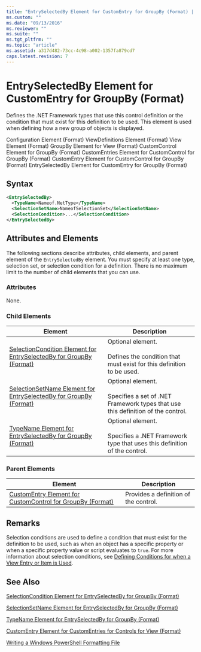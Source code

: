 ```yaml
---
title: "EntrySelectedBy Element for CustomEntry for GroupBy (Format) | Microsoft Docs"
ms.custom: ""
ms.date: "09/13/2016"
ms.reviewer: ""
ms.suite: ""
ms.tgt_pltfrm: ""
ms.topic: "article"
ms.assetid: a317d482-73cc-4c98-a002-1357fa879cd7
caps.latest.revision: 7
---
```

# EntrySelectedBy Element for CustomEntry for GroupBy (Format)

Defines the .NET Framework types that use this control definition or the condition that must exist for this definition to be used. This element is used when defining how a new group of objects is displayed.

Configuration Element (Format)
ViewDefinitions Element (Format)
View Element (Format)
GroupBy Element for View (Format)
CustomControl Element for GroupBy (Format)
CustomEntries Element for CustomControl for GroupBy (Format)
CustomEntry Element for CustomControl for GroupBy (Format)
EntrySelectedBy Element for CustomEntry for GroupBy (Format)

## Syntax

```xml
<EntrySelectedBy>
  <TypeName>Nameof.NetType</TypeName>
  <SelectionSetName>NameofSelectionSet</SelectionSetName>
  <SelectionCondition>...</SelectionCondition>
</EntrySelectedBy>
```

## Attributes and Elements

The following sections describe attributes, child elements, and parent element of the `EntrySelectedBy` element. You must specify at least one type, selection set, or selection condition for a definition. There is no maximum limit to the number of child elements that you can use.

### Attributes

None.

### Child Elements

|Element|Description|
|-------------|-----------------|
|[SelectionCondition Element for EntrySelectedBy for GroupBy (Format)](./selectioncondition-element-for-entryselectedby-for-groupby-format.md)|Optional element.<br /><br /> Defines the condition that must exist for this definition to be used.|
|[SelectionSetName Element for EntrySelectedBy for GroupBy (Format)](./selectionsetname-element-for-entryselectedby-for-groupby-format.md)|Optional element.<br /><br /> Specifies a set of .NET Framework types that use this definition of the control.|
|[TypeName Element for EntrySelectedBy for GroupBy (Format)](./typename-element-for-entryselectedby-for-groupby-format.md)|Optional element.<br /><br /> Specifies a .NET Framework type that uses this definition of the control.|

### Parent Elements

|Element|Description|
|-------------|-----------------|
|[CustomEntry Element for CustomControl for GroupBy (Format)](./customentry-element-for-customcontrol-for-groupby-format.md)|Provides a definition of the control.|

## Remarks

Selection conditions are used to define a condition that must exist for the definition to be used, such as when an object has a specific property or when a specific property value or script evaluates to `true`. For more information about selection conditions, see [Defining Conditions for when a View Entry or Item is Used](./defining-conditions-for-displaying-data.md).

## See Also

[SelectionCondition Element for EntrySelectedBy for GroupBy (Format)](./selectioncondition-element-for-entryselectedby-for-groupby-format.md)

[SelectionSetName Element for EntrySelectedBy for GroupBy (Format)](./selectionsetname-element-for-entryselectedby-for-groupby-format.md)

[TypeName Element for EntrySelectedBy for GroupBy (Format)](./typename-element-for-entryselectedby-for-groupby-format.md)

[CustomEntry Element for CustomEntries for Controls for View (Format)](./customentry-element-for-customentries-for-controls-for-view-format.md)

[Writing a Windows PowerShell Formatting File](./writing-a-windows-powershell-formatting-file.md)
